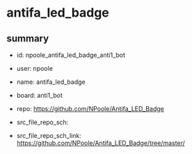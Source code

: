 # antifa_led_badge
 
## summary 
* id: npoole_antifa_led_badge_anti1_bot
* user: npoole
* name: antifa_led_badge
* board: anti1_bot
* repo: https://github.com/NPoole/Antifa_LED_Badge



* src_file_repo_sch: 
* src_file_repo_sch_link: https://github.com/NPoole/Antifa_LED_Badge/tree/master/






